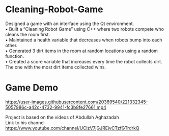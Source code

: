 # Cleaning-Robot-Game

Designed a game with an interface using the Qt environment. <br />
•	Built a “Cleaning Robot Game” using C++ where two robots compete who cleans the room first. <br />
•	Maintained a health variable that decreases when robots bump into each other. <br />
•	Generated 3 dirt items in the room at random locations using a random function. <br />
•	Created a score variable that increases every time the robot collects dirt. The one with the most dirt items collected wins. <br />




# Game Demo 

https://user-images.githubusercontent.com/20369540/221332345-5057986c-a42c-4732-9941-fc3b8fe27661.mp4



Project is based on the videos of Abdullah Aghazadah <br />
Link to his channel <br />
https://www.youtube.com/channel/UClzV7jGJREjvCTzfGTrdrkQ 

